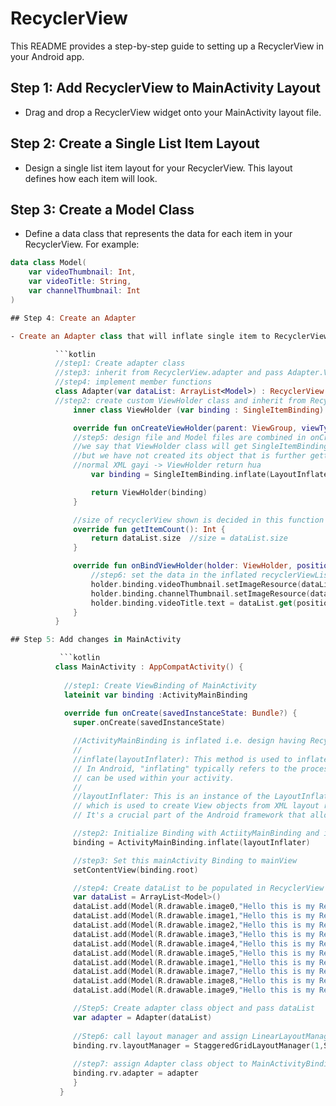 # RecyclerView 

This README provides a step-by-step guide to setting up a RecyclerView in your Android app.

## Step 1: Add RecyclerView to MainActivity Layout

- Drag and drop a RecyclerView widget onto your MainActivity layout file.

## Step 2: Create a Single List Item Layout

- Design a single list item layout for your RecyclerView. This layout defines how each item will look.

## Step 3: Create a Model Class

- Define a data class that represents the data for each item in your RecyclerView. For example:

```kotlin
data class Model(
    var videoThumbnail: Int,
    var videoTitle: String,
    var channelThumbnail: Int
)

## Step 4: Create an Adapter

- Create an Adapter class that will inflate single item to RecyclerView, returns number of list items to be shown in RecyclerView and also Populates given list items in single element

          ```kotlin
          //step1: Create adapter class
          //step3: inherit from RecyclerView.adapter and pass Adapter.ViewHolder as generic type
          //step4: implement member functions
          class Adapter(var dataList: ArrayList<Model>) : RecyclerView.Adapter<Adapter.ViewHolder>(){
          //step2: create custom ViewHolder class and inherit from RecyclerView.ViewHolder by passing root XML as a constructor
              inner class ViewHolder (var binding : SingleItemBinding): RecyclerView.ViewHolder(binding.root)

              override fun onCreateViewHolder(parent: ViewGroup, viewType: Int): ViewHolder {
              //step5: design file and Model files are combined in onCreateView function
              //we say that ViewHolder class will get SingleItemBinding and will inflate it in root file
              //but we have not created its object that is further getting attached to binding.root
              //normal XML gayi -> ViewHolder return hua
                  var binding = SingleItemBinding.inflate(LayoutInflater.from(parent.context),parent, false)

                  return ViewHolder(binding)
              }

              //size of recyclerView shown is decided in this function
              override fun getItemCount(): Int {
                  return dataList.size  //size = dataList.size
              }

              override fun onBindViewHolder(holder: ViewHolder, position: Int) {
                  //step6: set the data in the inflated recyclerViewList
                  holder.binding.videoThumbnail.setImageResource(dataList.get(position).videoThumbnail)
                  holder.binding.channelThumbnail.setImageResource(dataList.get(position).channelThumbnail)
                  holder.binding.videoTitle.text = dataList.get(position).videoTitle
              }
          }

## Step 5: Add changes in MainActivity 

           ```kotlin
          class MainActivity : AppCompatActivity() {
          
            //step1: Create ViewBinding of MainActivity
            lateinit var binding :ActivityMainBinding
            
            override fun onCreate(savedInstanceState: Bundle?) {
              super.onCreate(savedInstanceState)

              //ActivityMainBinding is inflated i.e. design having RecyclerView is inflated
              //
              //inflate(layoutInflater): This method is used to inflate (create) an instance of the ActivityMainBinding class.
              // In Android, "inflating" typically refers to the process of converting an XML layout into actual View objects that
              // can be used within your activity.
              //
              //layoutInflater: This is an instance of the LayoutInflater class,
              // which is used to create View objects from XML layout resources.
              // It's a crucial part of the Android framework that allows you to turn XML layouts into actual UI components.

              //step2: Initialize Binding with ActiityMainBinding and inflate it with layoutInflater
              binding = ActivityMainBinding.inflate(layoutInflater)

              //step3: Set this mainActivity Binding to mainView 
              setContentView(binding.root)

              //step4: Create dataList to be populated in RecyclerView
              var dataList = ArrayList<Model>()
              dataList.add(Model(R.drawable.image0,"Hello this is my RecyclerView Example and i Have implemented it to learn and understand RecyclerView",R.drawable.profile_pic))
              dataList.add(Model(R.drawable.image1,"Hello this is my RecyclerView Example and i Have implemented it to learn and understand RecyclerView",R.drawable.profile_pic))
              dataList.add(Model(R.drawable.image2,"Hello this is my RecyclerView Example and i Have implemented it to learn and understand RecyclerView",R.drawable.profile_pic))
              dataList.add(Model(R.drawable.image3,"Hello this is my RecyclerView Example and i Have implemented it to learn and understand RecyclerView",R.drawable.profile_pic))
              dataList.add(Model(R.drawable.image4,"Hello this is my RecyclerView Example and i Have implemented it to learn and understand RecyclerView",R.drawable.profile_pic))
              dataList.add(Model(R.drawable.image5,"Hello this is my RecyclerView Example and i Have implemented it to learn and understand RecyclerView",R.drawable.profile_pic))
              dataList.add(Model(R.drawable.image1,"Hello this is my RecyclerView Example and i Have implemented it to learn and understand RecyclerView",R.drawable.profile_pic))
              dataList.add(Model(R.drawable.image7,"Hello this is my RecyclerView Example and i Have implemented it to learn and understand RecyclerView",R.drawable.profile_pic))
              dataList.add(Model(R.drawable.image8,"Hello this is my RecyclerView Example and i Have implemented it to learn and understand RecyclerView",R.drawable.profile_pic))
              dataList.add(Model(R.drawable.image9,"Hello this is my RecyclerView Example and i Have implemented it to learn and understand RecyclerView",R.drawable.profile_pic))

              //Step5: Create adapter class object and pass dataList 
              var adapter = Adapter(dataList)
              
              //Step6: call layout manager and assign LinearLayoutManager to it or something else
              binding.rv.layoutManager = StaggeredGridLayoutManager(1,StaggeredGridLayoutManager.VERTICAL)
              
              //step7: assign Adapter class object to MainActivityBinding adapter
              binding.rv.adapter = adapter
              }
           }
